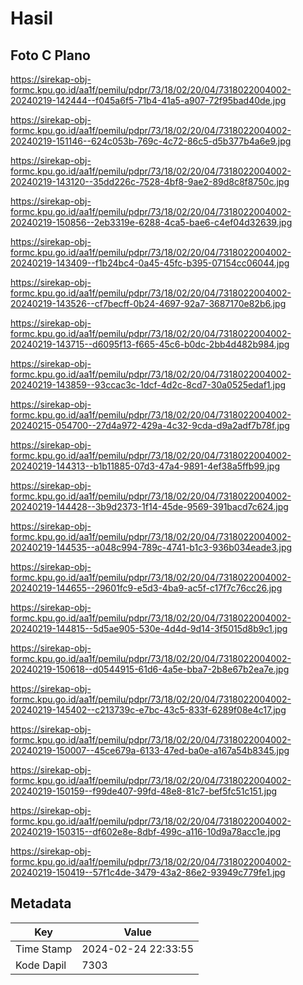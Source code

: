 # Hasil

## Foto C Plano

https://sirekap-obj-formc.kpu.go.id/aa1f/pemilu/pdpr/73/18/02/20/04/7318022004002-20240219-142444--f045a6f5-71b4-41a5-a907-72f95bad40de.jpg

https://sirekap-obj-formc.kpu.go.id/aa1f/pemilu/pdpr/73/18/02/20/04/7318022004002-20240219-151146--624c053b-769c-4c72-86c5-d5b377b4a6e9.jpg

https://sirekap-obj-formc.kpu.go.id/aa1f/pemilu/pdpr/73/18/02/20/04/7318022004002-20240219-143120--35dd226c-7528-4bf8-9ae2-89d8c8f8750c.jpg

https://sirekap-obj-formc.kpu.go.id/aa1f/pemilu/pdpr/73/18/02/20/04/7318022004002-20240219-150856--2eb3319e-6288-4ca5-bae6-c4ef04d32639.jpg

https://sirekap-obj-formc.kpu.go.id/aa1f/pemilu/pdpr/73/18/02/20/04/7318022004002-20240219-143409--f1b24bc4-0a45-45fc-b395-07154cc06044.jpg

https://sirekap-obj-formc.kpu.go.id/aa1f/pemilu/pdpr/73/18/02/20/04/7318022004002-20240219-143526--cf7becff-0b24-4697-92a7-3687170e82b6.jpg

https://sirekap-obj-formc.kpu.go.id/aa1f/pemilu/pdpr/73/18/02/20/04/7318022004002-20240219-143715--d6095f13-f665-45c6-b0dc-2bb4d482b984.jpg

https://sirekap-obj-formc.kpu.go.id/aa1f/pemilu/pdpr/73/18/02/20/04/7318022004002-20240219-143859--93ccac3c-1dcf-4d2c-8cd7-30a0525edaf1.jpg

https://sirekap-obj-formc.kpu.go.id/aa1f/pemilu/pdpr/73/18/02/20/04/7318022004002-20240215-054700--27d4a972-429a-4c32-9cda-d9a2adf7b78f.jpg

https://sirekap-obj-formc.kpu.go.id/aa1f/pemilu/pdpr/73/18/02/20/04/7318022004002-20240219-144313--b1b11885-07d3-47a4-9891-4ef38a5ffb99.jpg

https://sirekap-obj-formc.kpu.go.id/aa1f/pemilu/pdpr/73/18/02/20/04/7318022004002-20240219-144428--3b9d2373-1f14-45de-9569-391bacd7c624.jpg

https://sirekap-obj-formc.kpu.go.id/aa1f/pemilu/pdpr/73/18/02/20/04/7318022004002-20240219-144535--a048c994-789c-4741-b1c3-936b034eade3.jpg

https://sirekap-obj-formc.kpu.go.id/aa1f/pemilu/pdpr/73/18/02/20/04/7318022004002-20240219-144655--29601fc9-e5d3-4ba9-ac5f-c17f7c76cc26.jpg

https://sirekap-obj-formc.kpu.go.id/aa1f/pemilu/pdpr/73/18/02/20/04/7318022004002-20240219-144815--5d5ae905-530e-4d4d-9d14-3f5015d8b9c1.jpg

https://sirekap-obj-formc.kpu.go.id/aa1f/pemilu/pdpr/73/18/02/20/04/7318022004002-20240219-150618--d0544915-61d6-4a5e-bba7-2b8e67b2ea7e.jpg

https://sirekap-obj-formc.kpu.go.id/aa1f/pemilu/pdpr/73/18/02/20/04/7318022004002-20240219-145402--c213739c-e7bc-43c5-833f-6289f08e4c17.jpg

https://sirekap-obj-formc.kpu.go.id/aa1f/pemilu/pdpr/73/18/02/20/04/7318022004002-20240219-150007--45ce679a-6133-47ed-ba0e-a167a54b8345.jpg

https://sirekap-obj-formc.kpu.go.id/aa1f/pemilu/pdpr/73/18/02/20/04/7318022004002-20240219-150159--f99de407-99fd-48e8-81c7-bef5fc51c151.jpg

https://sirekap-obj-formc.kpu.go.id/aa1f/pemilu/pdpr/73/18/02/20/04/7318022004002-20240219-150315--df602e8e-8dbf-499c-a116-10d9a78acc1e.jpg

https://sirekap-obj-formc.kpu.go.id/aa1f/pemilu/pdpr/73/18/02/20/04/7318022004002-20240219-150419--57f1c4de-3479-43a2-86e2-93949c779fe1.jpg


## Metadata

| Key        | Value               |
| ---------- | ------------------- |
| Time Stamp | 2024-02-24 22:33:55 |
| Kode Dapil | 7303                |



